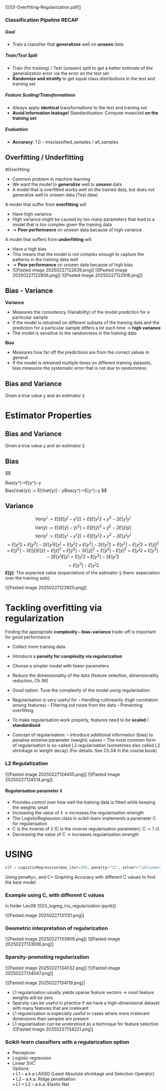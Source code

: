 ![[03-Overfitting-Regularization.pdf]]
### Classification Pipeline RECAP
##### Goal
- Train a classifier that **generalizes** well on **unseen** data
##### Train/Test Split
- Train (for training) / Test (unseen) split to get a better estimate of the generalization error via the error on the test set
- **Randomize and stratify** to get equal class distributions in the test and training set
##### Feature Scaling/Transformations
- Always apply **identical** transformations to the test and training set
- **Avoid information leakage!** Standardization: Compute mean/std **on the training set**
##### Evaluation
- **Accuracy**: 1.0 – misclassified_samples / all_samples


## Overfitting / Underfitting
#Overfitting
- Common problem in machine learning
- We want the model to **generalize** well to ***unseen*** data
- A model that is overfitted works well on the trained data, but does not generalize well to unseen data (Test data)


A model that suffer from **overfitting** will
- Have high variance
- High variance might be caused by too many parameters that lead to a model that is too complex given the training data
- -> **Poor performance** on unseen data because of high variance

A model that suffers from **underfitting** will
- Have a high bias 
- This means that the model is not complex enough to capture the patterns in the training data well
- -> **Poor performance** on unseen data because of high bias
- ![[Pasted image 20250227122839.png]]
![[Pasted image 20250227122856.png]]
![[Pasted image 20250227122918.png]]



## Bias - Variance
**Variance**
- Measures the consistency (Variability) of the model prediciton for a particular sample
- If the model is retrained on different subsets of the training data and the prediction for a particular sample differs a lot each time → **high variance**
- The model is sensitive to the randomness in the training data

**Bias**
- Measures how far off the predictions are from the correct values in general
-  If the model is retrained multiple times on different training datasets, bias measures the systematic error that is not due to randomness


## Bias and Variance

Given a true value y and an estimator ŷ
# Estimator Properties

## Bias and Variance

Given a true value y and an estimator ŷ

## Bias
$$

Bias(y^):=E[y^]−y
$$
$$Bias(\hat{y}) := E[\hat{y}] - yBias(y^):=E[y^]−y
$$


## Variance
$$
Var(y^):=E[(E[y^]−y^)2]=E[E[y^]2+y^2−2E[y^]y^]
$$$$
Var(\hat{y}) := E[(E[\hat{y}] - \hat{y})^2] = E[E[\hat{y}]^2 + \hat{y}^2 - 2E[\hat{y}]\hat{y}]
$$
$$Var(y^):=E[(E[y^]−y^)2]=E[E[y^]2+y^2−2E[y^]y^]
$$
$$
=E[y^]2+E[y^2]−2E[y^]E[y^]=E[y^]2+E[y^2]−2E[y^]2=E[y^2]−E[y^]2= E[\hat{y}]^2 + E[\hat{y}^2] - 2E[\hat{y}]E[\hat{y}] = E[\hat{y}]^2 + E[\hat{y}^2] - 2E[\hat{y}]^2 = E[\hat{y}^2] - E[\hat{y}]^2=E[y^]2+E[y^2]−2E[y^]E[y^]=E[y^]2+E[y^2]−2E[y^]2
$$
$$
=E[y^2]−E[y^]2
$$
**E[ŷ]**: The expected value (expectation) of the estimator ŷ (here: expectation over the training sets)


![[Pasted image 20250227123920.png]]


# Tackling overfitting via regularization
Finding the appropriate **complexity – bias-variance** trade-off is important for good
performance

- Collect more training data
- Introduce a **penalty for complexity via  regularization**
- Choose a simpler model with fewer parameters
- Reduce the dimensionality of the data (feature selection, dimensionality reduction, Ch 06)

-  Good option: Tune the complexity of the model using regularisation
-  Regularisation is very useful for
	– Handling collinearity (high correlation among features)
	– Filtering out noise from the data
	– Preventing overfitting
- To make regularisation work properly, features need to be **scaled** / **standardised**
- Concept of regularisation:
	– Introduce additional information (bias) to penalise extreme parameter (weight) values
	– The most common form of regularisation is so-called L2 regularisation (sometimes
	also called L2 shrinkage or weight decay) (For details: See Ch.04 in the course book)

### L2 Regulatization
![[Pasted image 20250227124455.png]]
![[Pasted image 20250227124514.png]]
#### Regularisation parameter 𝜆
- Provides control over how well the training data is fitted while keeping the weights small
-  Increasing the value of 𝜆 → increases the regularisation strength
- The LogisticRegression class in scikit-learn implements a parameter C for regularisation
- C is the inverse of 𝜆 (C is the inverse regularisation parameter): C := 1 /𝜆
- Decreasing the value of C → increases regularisation strength


# USING
```python
clf = LogisticRegression(max_iter=100, penalty="l2", solver="liblinear", random_state=1, C=10.0**c)
```
Using penalty=, and C= 
Graphing Accuracy with different C values to find the best model


### Example using C, with different C values
in folder Lec08
![[03_logreg_iris_regularization.ipynb]]

![[Pasted image 20250227131131.png]]


### Geometric interpretation of regularization
![[Pasted image 20250227133909.png]]
![[Pasted image 20250227133936.png]]


### Sparsity-promoting regularization
![[Pasted image 20250227134032.png]]
![[Pasted image 20250227134047.png]]

![[Pasted image 20250227134119.png]]

+ L1 regularisation usually yields sparse feature vectors → most feature weights will be zero  
+  Sparsity can be useful in practice if we have a high-dimensional dataset with many  features that are irrelevant  
+  L1 regularisation is especially useful in cases where more irrelevant dimensions than  samples are present  
+ L1 regularisation can be understood as a technique for feature selection
![[Pasted image 20250227134221.png]]


### Scikit-learn classifiers with a regularization option  
+  Perceptron  
+ Logistic regression  
+  Linear SVC  
	Options:  
	• L1 – a.k.a LASSO (Least Absolute shrinkage and Selection Operator)  
	• L2 – a.k.a. Ridge penalisation  
	• L1 + L2 – a.k.a. Elastic Net